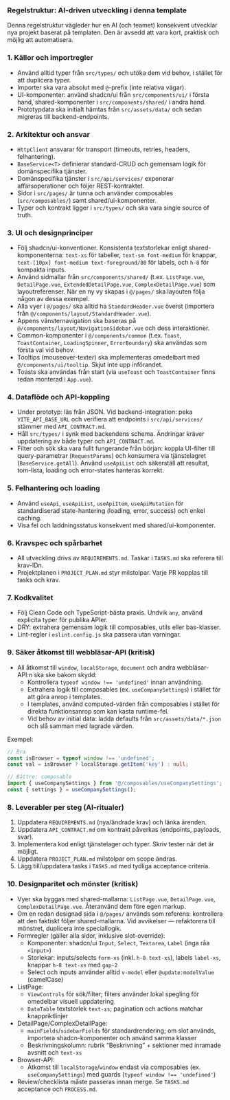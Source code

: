 ### Regelstruktur: AI-driven utveckling i denna template

Denna regelstruktur vägleder hur en AI (och teamet) konsekvent utvecklar nya projekt baserat på templaten. Den är avsedd att vara kort, praktisk och möjlig att automatisera.

### 1. Källor och importregler

- Använd alltid typer från `src/types/` och utöka dem vid behov, i stället för att duplicera typer.
- Importer ska vara absolut med `@`-prefix (inte relativa vägar).
- UI-komponenter: använd shadcn/ui från `src/components/ui/` i första hand, shared-komponenter i `src/components/shared/` i andra hand.
- Prototypdata ska initialt hämtas från `src/assets/data/` och sedan migreras till backend-endpoints.

### 2. Arkitektur och ansvar

- `HttpClient` ansvarar för transport (timeouts, retries, headers, felhantering).
- `BaseService<T>` definierar standard-CRUD och gemensam logik för domänspecifika tjänster.
- Domänspecifika tjänster i `src/api/services/` exponerar affärsoperationer och följer REST-kontraktet.
- Sidor i `src/pages/` är tunna och använder composables (`src/composables/`) samt shared/ui-komponenter.
- Typer och kontrakt ligger i `src/types/` och ska vara single source of truth.

### 3. UI och designprinciper

- Följ shadcn/ui-konventioner. Konsistenta textstorlekar enligt shared-komponenterna: `text-xs` för tabeller, `text-sm font-medium` för knappar, `text-[10px] font-medium text-foreground/80` för labels, och `h-8` för kompakta inputs.
- Använd sidmallar från `src/components/shared/` (t.ex. `ListPage.vue`, `DetailPage.vue`, `ExtendedDetailPage.vue`, `ComplexDetailPage.vue`) som layoutreferenser. När en ny vy skapas i `@/pages/` ska layouten följa någon av dessa exempel.
- Alla vyer i `@/pages/` ska alltid ha `StandardHeader.vue` överst (importera från `@/components/layout/StandardHeader.vue`).
- Appens vänsternavigation ska baseras på `@/components/layout/NavigationSidebar.vue` och dess interaktioner.
- Common-komponenter i `@/components/common` (t.ex. `Toast`, `ToastContainer`, `LoadingSpinner`, `ErrorBoundary`) ska användas som första val vid behov.
- Tooltips (mouseover-texter) ska implementeras omedelbart med `@/components/ui/tooltip`. Skjut inte upp införandet.
- Toasts ska användas från start (via `useToast` och `ToastContainer` finns redan monterad i `App.vue`).

### 4. Dataflöde och API-koppling

- Under prototyp: läs från JSON. Vid backend-integration: peka `VITE_API_BASE_URL` och verifiera att endpoints i `src/api/services/` stämmer med `API_CONTRACT.md`.
- Håll `src/types/` i synk med backendens schema. Ändringar kräver uppdatering av både typer och `API_CONTRACT.md`.
- Filter och sök ska vara fullt fungerande från början: koppla UI-filter till query-parametrar (`RequestParams`) och konsumera via tjänstelagret (`BaseService.getAll`). Använd `useApiList` och säkerställ att resultat, tom-lista, loading och error-states hanteras korrekt.

### 5. Felhantering och loading

- Använd `useApi`, `useApiList`, `useApiItem`, `useApiMutation` för standardiserad state-hantering (loading, error, success) och enkel caching.
- Visa fel och laddningsstatus konsekvent med shared/ui-komponenter.

### 6. Kravspec och spårbarhet

- All utveckling drivs av `REQUIREMENTS.md`. Taskar i `TASKS.md` ska referera till krav-IDn.
- Projektplanen i `PROJECT_PLAN.md` styr milstolpar. Varje PR kopplas till tasks och krav.

### 7. Kodkvalitet

- Följ Clean Code och TypeScript-bästa praxis. Undvik `any`, använd explicita typer för publika APIer.
- DRY: extrahera gemensam logik till composables, utils eller bas-klasser.
- Lint-regler i `eslint.config.js` ska passera utan varningar.

### 9. Säker åtkomst till webbläsar-API (kritisk)

- All åtkomst till `window`, `localStorage`, `document` och andra webbläsar-API:n ska ske bakom skydd:
  - Kontrollera `typeof window !== 'undefined'` innan användning.
  - Extrahera logik till composables (ex. `useCompanySettings`) i stället för att göra anrop i templates.
  - I templates, använd computed-värden från composables i stället för direkta funktionsanrop som kan kasta runtime-fel.
  - Vid behov av initial data: ladda defaults från `src/assets/data/*.json` och slå samman med lagrade värden.

Exempel:
```ts
// Bra
const isBrowser = typeof window !== 'undefined';
const val = isBrowser ? localStorage.getItem('key') : null;

// Bättre: composable
import { useCompanySettings } from '@/composables/useCompanySettings';
const { settings } = useCompanySettings();
```

### 8. Leverabler per steg (AI-ritualer)

1) Uppdatera `REQUIREMENTS.md` (nya/ändrade krav) och länka ärenden.
2) Uppdatera `API_CONTRACT.md` om kontrakt påverkas (endpoints, payloads, svar).
3) Implementera kod enligt tjänstelager och typer. Skriv tester när det är möjligt.
4) Uppdatera `PROJECT_PLAN.md` milstolpar om scope ändras.
5) Lägg till/uppdatera tasks i `TASKS.md` med tydliga acceptance criteria.

### 10. Designparitet och mönster (kritisk)

- Vyer ska byggas med shared-mallarna: `ListPage.vue`, `DetailPage.vue`, `ComplexDetailPage.vue`. Återanvänd dem före egen markup.
- Om en redan designad sida i `@/pages/` används som referens: kontrollera att den faktiskt följer shared-mallarna. Vid avvikelser — refaktorera till mönstret, duplicera inte speciallogik.
- Formregler (gäller alla sidor, inklusive slot-override):
  - Komponenter: shadcn/ui `Input`, `Select`, `Textarea`, `Label` (inga råa `<input>`)
  - Storlekar: inputs/selects `form-xs` (inkl. `h-8 text-xs`), labels `label-xs`, knappar `h-8 text-xs` med `gap-2`
  - Select och inputs använder alltid `v-model` eller `@update:modelValue` (camelCase)
- ListPage:
  - `ViewControls` för sök/filter; filters använder lokal spegling för omedelbar visuell uppdatering
  - `DataTable` textstorlek `text-xs`; pagination och actions matchar knappriktlinjer
- DetailPage/ComplexDetailPage:
  - `mainFields`/`sidebarFields` för standardrendering; om slot används, importera shadcn-komponenter och använd samma klasser
  - Beskrivningskolumn: rubrik “Beskrivning” + sektioner med inramade avsnitt och `text-xs`
- Browser-API:
  - Åtkomst till `localStorage`/`window` endast via composables (ex. `useCompanySettings`) med guards (`typeof window !== 'undefined'`)
- Review/checklista måste passeras innan merge. Se `TASKS.md` acceptance och `PROCESS.md`.
